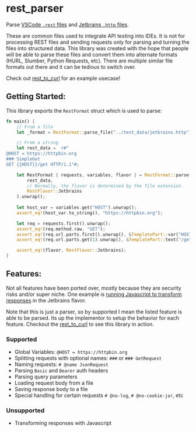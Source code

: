 # rest_parser

Parse [VSCode `.rest` files](https://github.com/Huachao/vscode-restclient) and [Jetbrains `.http` files](https://www.jetbrains.com/help/idea/http-client-in-product-code-editor.html).

These are common files used to integrate API testing into IDEs.
It is not for processing REST files and sending requests only for parsing and turning the files into structured data.
This library was created with the hope that people will be able to parse these files and convert them into alternate formats (HURL, Slumber, Python Requests, etc).
There are multiple similar file formats out there and it can be tedious to switch over.

Check out [rest_to_curl](https://github.com/benfaerber/rest_parser/blob/master/rest_to_curl/src/main.rs) for an example usecase!

## Getting Started:

This library exports the `RestFormat` struct which is used to parse:
```rust
fn main() {
    // From a file
    let _format = RestFormat::parse_file("../test_data/jetbrains.http").unwrap();

    // From a string 
    let rest_data =  r#"
@HOST = https://httpbin.org
### SimpleGet
GET {{HOST}}/get HTTP/1.1"#;

    let RestFormat { requests, variables, flavor } = RestFormat::parse(
        rest_data,
        // Normally, the flavor is determined by the file extension.
        RestFlavor::Jetbrains
    ).unwrap();
    
    let host_var = variables.get("HOST").unwrap();
    assert_eq!(host_var.to_string(), "https://httpbin.org");

    let req = requests.first().unwrap();
    assert_eq!(req.method.raw, "GET");
    assert_eq!(req.url.parts.first().unwrap(), &TemplatePart::var("HOST"));
    assert_eq!(req.url.parts.get(1).unwrap(), &TemplatePart::text("/get"));

    assert_eq!(flavor, RestFlavor::Jetbrains);
}
```

## Features:
Not all features have been ported over, mostly because they are security risks and/or super niche.
One example is [running Javascript to transform responses](https://www.jetbrains.com/help/idea/exploring-http-syntax.html#per_request_variables) in the Jetbrains flavor.

Note that this is just a parser, so by supported I mean the listed feature is able to be parsed. Its up the implementor to setup the behavior for each feature.
Checkout the [rest_to_curl](https://github.com/benfaerber/rest_parser/blob/master/rest_to_curl/src/main.rs) to see this library in action.

### Supported
- Global Variables: `@HOST = https://httpbin.org`
- Splitting requests with optional names: `###` or `### GetRequest`
- Naming requests: `# @name JsonRequest`
- Parsing `Basic` and `Bearer` auth headers
- Parsing query parameters
- Loading request body from a file
- Saving response body to a file
- Special handling for certain requests `# @no-log`, `# @no-cookie-jar`, etc

### Unsupported
- Transforming responses with Javascript
